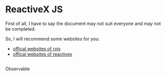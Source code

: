 # ReactiveX JS

First of all, I have to say the document may not suit everyone and may not be completed.

So, I will recommend some websites for you:

- [offical websites of rxjs](https://rxjs.dev/guide/overview)
- [offical websites of reactivex](https://reactivex.io/)

## 

Observable